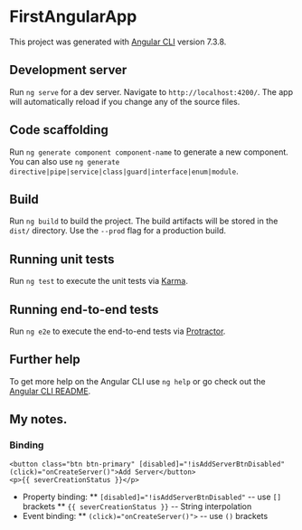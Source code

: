 # FirstAngularApp

This project was generated with [Angular CLI](https://github.com/angular/angular-cli) version 7.3.8.

## Development server

Run `ng serve` for a dev server. Navigate to `http://localhost:4200/`. The app will automatically reload if you change any of the source files.

## Code scaffolding

Run `ng generate component component-name` to generate a new component. You can also use `ng generate directive|pipe|service|class|guard|interface|enum|module`.

## Build

Run `ng build` to build the project. The build artifacts will be stored in the `dist/` directory. Use the `--prod` flag for a production build.

## Running unit tests

Run `ng test` to execute the unit tests via [Karma](https://karma-runner.github.io).

## Running end-to-end tests

Run `ng e2e` to execute the end-to-end tests via [Protractor](http://www.protractortest.org/).

## Further help

To get more help on the Angular CLI use `ng help` or go check out the [Angular CLI README](https://github.com/angular/angular-cli/blob/master/README.md).

## My notes.
### Binding
```
<button class="btn btn-primary" [disabled]="!isAddServerBtnDisabled" (click)="onCreateServer()">Add Server</button>
<p>{{ severCreationStatus }}</p>
```
* Property binding:
** `[disabled]="!isAddServerBtnDisabled"` -- use `[]` brackets
** `{{ severCreationStatus }}` -- String interpolation
* Event binding:
** `(click)="onCreateServer()">` -- use `()` brackets
